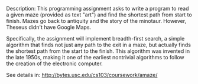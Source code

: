 Description:
This programming assignment asks to write a program to read a given maze (provided as text "art") and find the shortest path from start to finish. Mazes go back to antiquity and the story of the minotaur. However, Theseus didn't have Google Maps.

Specifically, the assignment will implement breadth-first search, a simple algorithm that finds not just any path to the exit in a maze, but actually finds the shortest path from the start to the finish. This algorithm was invented in the late 1950s, making it one of the earliest nontrivial algorithms to follow the creation of the electronic computer.

See details in: http://bytes.usc.edu/cs103/coursework/amaze/